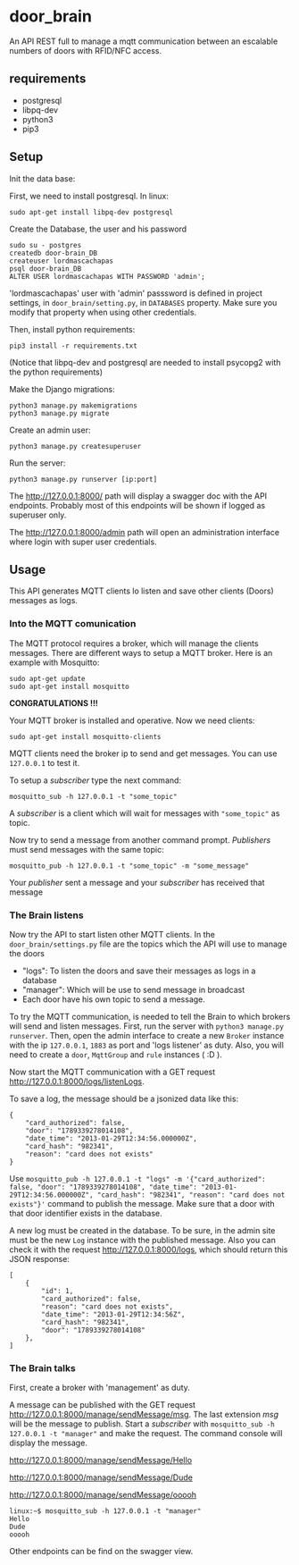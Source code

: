 # door_brain

An API REST full to manage a mqtt communication between an escalable numbers of doors with RFID/NFC access.


## requirements
 
 - postgresql
 - libpq-dev
 - python3
 - pip3
 
 
 ## Setup
Init the data base:

First, we need to install postgresql. In linux:
```
sudo apt-get install libpq-dev postgresql
```
Create the Database, the user and his password
```
sudo su - postgres
createdb door-brain_DB
createuser lordmascachapas
psql door-brain_DB
ALTER USER lordmascachapas WITH PASSWORD 'admin';
```
'lordmascachapas' user with 'admin' passsword is defined in project settings, in `door_brain/setting.py`, in `DATABASES` property. Make sure you modify that property when using other credentials.

Then, install python requirements:
```
pip3 install -r requirements.txt
```
(Notice that libpq-dev and postgresql are needed to install psycopg2 with the python requirements)

Make the Django migrations:
```
python3 manage.py makemigrations
python3 manage.py migrate
```

Create an admin user:
```
python3 manage.py createsuperuser
```

Run the server:
```
python3 manage.py runserver [ip:port]
```

The http://127.0.0.1:8000/ path will display a swagger doc with the API endpoints.
Probably most of this endpoints will be shown if logged as superuser only.

The http://127.0.0.1:8000/admin path will open an administration interface where login with super user credentials.

## Usage

This API generates MQTT clients lo listen and save other clients (Doors) messages as logs.

### Into the MQTT comunication

The MQTT protocol requires a broker, which will manage the clients messages. 
There are different ways to setup a MQTT broker. Here is an example with Mosquitto:

```
sudo apt-get update
sudo apt-get install mosquitto
```

**CONGRATULATIONS !!!**

Your MQTT broker is installed and operative. Now we need clients:
```
sudo apt-get install mosquitto-clients
```

MQTT clients need the broker ip to send and get messages. You can use `127.0.0.1` to test it.

To setup a *subscriber* type the next command:
```
mosquitto_sub -h 127.0.0.1 -t "some_topic"
```
A *subscriber* is a client which will wait for messages with `"some_topic"` as topic.

Now try to send a message from another command prompt. *Publishers* must send messages with the same topic:

```
mosquitto_pub -h 127.0.0.1 -t "some_topic" -m "some_message"
```

Your *publisher* sent a message and your *subscriber* has received that message

### The Brain listens

Now try the API to start listen other MQTT clients. In the `door_brain/settings.py` file are the topics which the API will use to manage the doors

 - "logs": To listen the doors and save their messages as logs in a database
 - "manager": Which will be use to send message in broadcast
 - Each door have his own topic to send a message.

To try the MQTT communication, is needed to tell the Brain to which brokers will send and listen messages.
First, run the server with `python3 manage.py runserver`. Then, open the admin interface to create a new `Broker` instance with the ip `127.0.0.1`, `1883` as port and 'logs listener' as duty. 
Also, you will need to create a `door`, `MqttGroup` and `rule` instances ( :D ).

Now start the MQTT communication with a GET request http://127.0.0.1:8000/logs/listenLogs.

To save a log, the message should be a jsonized data like this:

```
{
	"card_authorized": false, 
	"door": "1789339278014108", 
	"date_time": "2013-01-29T12:34:56.000000Z", 
	"card_hash": "982341", 
	"reason": "card does not exists"
}
``` 
Use `mosquitto_pub -h 127.0.0.1 -t "logs" -m '{"card_authorized": false, "door": "1789339278014108", "date_time": "2013-01-29T12:34:56.000000Z", "card_hash": "982341", "reason": "card does not exists"}'` command to publish the message. 
Make sure that a door with that door identifier exists in the database.

A new log must be created in the database. To be sure, in the admin site must be the new `Log` instance with the published message. 
Also you can check it with the request http://127.0.0.1:8000/logs, which should return this JSON response:

```
[
    {
        "id": 1,
        "card_authorized": false,
        "reason": "card does not exists",
        "date_time": "2013-01-29T12:34:56Z",
        "card_hash": "982341",
        "door": "1789339278014108"
    },
]
```

### The Brain talks

First, create a broker with 'management' as duty.

A message can be published with the GET request http://127.0.0.1:8000/manage/sendMessage/msg.
The last extension *msg* will be the message to publish.
Start a *subscriber* with `mosquitto_sub -h 127.0.0.1 -t "manager"` and make the request.
The command console will display the message.

http://127.0.0.1:8000/manage/sendMessage/Hello

http://127.0.0.1:8000/manage/sendMessage/Dude

http://127.0.0.1:8000/manage/sendMessage/ooooh

```
linux:~$ mosquitto_sub -h 127.0.0.1 -t "manager"
Hello
Dude
ooooh
```

Other endpoints can be find on the swagger view.
